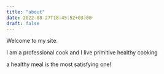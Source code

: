 ```yaml
---
title: "about"
date: 2022-08-27T18:45:52+03:00
draft: false
---
```


Welcome to my site.

I am a professional cook and I live primitive healthy cooking


a healthy meal is the most satisfying one!

